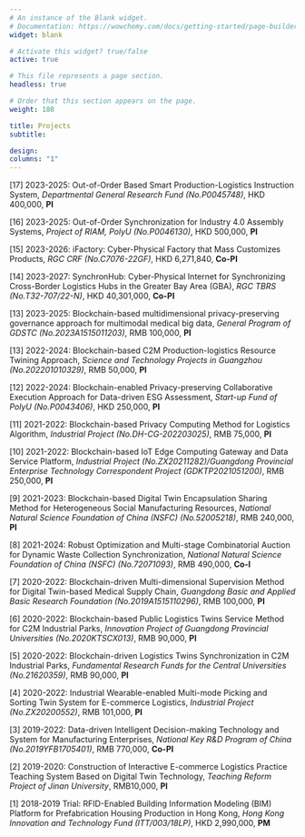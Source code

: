 ```yaml
---
# An instance of the Blank widget.
# Documentation: https://wowchemy.com/docs/getting-started/page-builder/
widget: blank

# Activate this widget? true/false
active: true

# This file represents a page section.
headless: true

# Order that this section appears on the page.
weight: 180

title: Projects
subtitle: 

design:
columns: "1"
---
```

[17] 2023-2025: Out-of-Order Based Smart Production-Logistics Instruction System, *Departmental General Research Fund (No.P0045748)*, HKD 400,000, **PI**

[16] 2023-2025: Out-of-Order Synchronization for Industry 4.0 Assembly Systems, *Project of RIAM, PolyU (No.P0046130)*, HKD 500,000, **PI**

[15] 2023-2026: iFactory: Cyber-Physical Factory that Mass Customizes Products, *RGC CRF (No.C7076-22GF)*, HKD 6,271,840, **Co-PI**

[14] 2023-2027: SynchronHub: Cyber-Physical Internet for Synchronizing Cross-Border Logistics Hubs in the Greater Bay Area (GBA), *RGC TBRS (No.T32-707/22-N)*, HKD 40,301,000, **Co-PI**

[13] 2023-2025: Blockchain-based multidimensional privacy-preserving governance approach for multimodal medical big data, *General Program of GDSTC (No.2023A1515011203)*, RMB 100,000, **PI**

[13] 2022-2024: Blockchain-based C2M Production-logistics Resource Twining Approach, *Science and Technology Projects in Guangzhou (No.202201010329)*, RMB 50,000, **PI**

[12] 2022-2024: Blockchain-enabled Privacy-preserving Collaborative Execution Approach for Data-driven ESG Assessment, *Start-up Fund of PolyU (No.P0043406)*, HKD 250,000, **PI**

[11] 2021-2022: Blockchain-based Privacy Computing Method for Logistics Algorithm, *Industrial Project (No.DH-CG-202203025)*, RMB 75,000, **PI**

[10] 2021-2022: Blockchain-based IoT Edge Computing Gateway and Data Service Platform, *Industrial Project (No.ZX20211282)/Guangdong Provincial Enterprise Technology Correspondent Project (GDKTP2021051200)*, RMB 250,000, **PI**

[9] 2021-2023: Blockchain-based Digital Twin Encapsulation Sharing Method for Heterogeneous Social Manufacturing Resources, *National Natural Science Foundation of China (NSFC) (No.52005218)*, RMB 240,000, **PI**

[8] 2021-2024: Robust Optimization and Multi-stage Combinatorial Auction for Dynamic Waste Collection Synchronization, *National Natural Science Foundation of China (NSFC) (No.72071093)*, RMB 490,000, **Co-I**

[7] 2020-2022: Blockchain-driven Multi-dimensional Supervision Method for Digital Twin-based Medical Supply Chain, *Guangdong Basic and Applied Basic Research Foundation (No.2019A1515110296)*, RMB 100,000, **PI**

[6] 2020-2022: Blockchain-based Public Logistics Twins Service Method for C2M Industrial Parks, *Innovation Project of Guangdong Provincial Universities (No.2020KTSCX013)*, RMB 90,000, **PI**

[5] 2020-2022: Blockchain-driven Logistics Twins Synchronization in C2M Industrial Parks, *Fundamental Research Funds for the Central Universities (No.21620359)*, RMB 90,000, **PI**

[4] 2020-2022: Industrial Wearable-enabled Multi-mode Picking and Sorting Twin System for E-commerce Logistics, *Industrial Project (No.ZX20200552)*, RMB 101,000, **PI**

[3] 2019-2022: Data-driven Intelligent Decision-making Technology and System for Manufacturing Enterprises, *National Key R&D Program of China (No.2019YFB1705401)*, RMB 770,000, **Co-PI**

[2] 2019-2020: Construction of Interactive E-commerce Logistics Practice Teaching System Based on Digital Twin Technology, *Teaching Reform Project of Jinan University*, RMB10,000, **PI**

[1] 2018-2019 Trial: RFID-Enabled Building Information Modeling (BIM) Platform for Prefabrication Housing Production in Hong Kong, *Hong Kong Innovation and Technology Fund (ITT/003/18LP)*, HKD 2,990,000, **PM**

